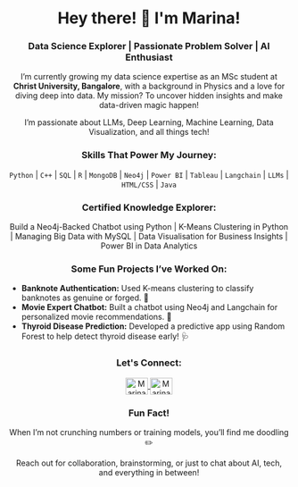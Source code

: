 <h1 align="center">Hey there! 👋 I'm Marina!</h1>
<h3 align="center">Data Science Explorer | Passionate Problem Solver | AI Enthusiast</h3>

<p align="center">
  I’m currently growing my data science expertise as an MSc student at <b>Christ University, Bangalore</b>, with a background in Physics and a love for diving deep into data. My mission? To uncover hidden insights and make data-driven magic happen!
</p>

<p align="center">
  I’m passionate about LLMs, Deep Learning, Machine Learning, Data Visualization, and all things tech!
<h3 align="center">Skills That Power My Journey:</h3>
<p align="center">
  <code>Python</code> | <code>C++</code> | <code>SQL</code> | <code>R</code> | <code>MongoDB</code> | <code>Neo4j</code> | <code>Power BI</code> | <code>Tableau</code> | <code>Langchain</code> | <code>LLMs</code> | <code>HTML/CSS</code> | <code>Java</code>
</p>

<h3 align="center">Certified Knowledge Explorer:</h3>
<p align="center">
  Build a Neo4j-Backed Chatbot using Python | K-Means Clustering in Python | Managing Big Data with MySQL | Data Visualisation for Business Insights | Power BI in Data Analytics
</p>

<h3 align="center">Some Fun Projects I’ve Worked On:</h3>
<ul>
  <li><b>Banknote Authentication:</b> Used K-means clustering to classify banknotes as genuine or forged. 💸</li>
  <li><b>Movie Expert Chatbot:</b> Built a chatbot using Neo4j and Langchain for personalized movie recommendations. 🎥</li>
  <li><b>Thyroid Disease Prediction:</b> Developed a predictive app using Random Forest to help detect thyroid disease early! 🩺</li>
</ul>

<h3 align="center">Let's Connect:</h3>
<p align="center">
  <a href="https://linkedin.com/in/marina-ts-446939212" target="blank">
    <img align="center" src="https://cdn.jsdelivr.net/npm/simple-icons@v3/icons/linkedin.svg" alt="Marina's LinkedIn" height="30" width="40" />
  </a>
  <a href="https://github.com/Betelrigel" target="blank">
    <img align="center" src="https://cdn.jsdelivr.net/npm/simple-icons@v3/icons/github.svg" alt="Marina's GitHub" height="30" width="40" />
  </a>
</p>
<h3 align="center"> Fun Fact!</h3>
<p align="center">
  When I’m not crunching numbers or training models, you’ll find me doodling ✏️
</p>

<p align="center">
  Reach out for collaboration, brainstorming, or just to chat about AI, tech, and everything in between!
</p>


